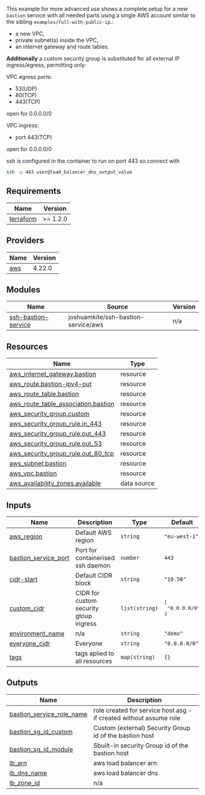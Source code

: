 This example for more advanced use shows a complete setup for a new `bastion` service with all needed parts using a single AWS account similar to the sibling `examples/full-with-public-ip`.:

* a new VPC,
* private subnet(s) inside the VPC,
* an internet gateway and route tables.

**Additionally** a custom security group is substituted for all external IP ingress/egress, permitting only:

VPC egress ports:

- 53(UDP)
- 80(TCP)
- 443(TCP) 

open for 0.0.0.0/0

VPC ingress: 

- port 443(TCP)

open for 0.0.0.0/0

ssh is configured in the container to run on port 443 so connect with 

```bash
ssh -p 443 user@load_balancer_dns_output_value
```

## Requirements

| Name | Version |
|------|---------|
| <a name="requirement_terraform"></a> [terraform](#requirement\_terraform) | >= 1.2.0 |

## Providers

| Name | Version |
|------|---------|
| <a name="provider_aws"></a> [aws](#provider\_aws) | 4.22.0 |

## Modules

| Name | Source | Version |
|------|--------|---------|
| <a name="module_ssh-bastion-service"></a> [ssh-bastion-service](#module\_ssh-bastion-service) | joshuamkite/ssh-bastion-service/aws | n/a |

## Resources

| Name | Type |
|------|------|
| [aws_internet_gateway.bastion](https://registry.terraform.io/providers/hashicorp/aws/latest/docs/resources/internet_gateway) | resource |
| [aws_route.bastion-ipv4-out](https://registry.terraform.io/providers/hashicorp/aws/latest/docs/resources/route) | resource |
| [aws_route_table.bastion](https://registry.terraform.io/providers/hashicorp/aws/latest/docs/resources/route_table) | resource |
| [aws_route_table_association.bastion](https://registry.terraform.io/providers/hashicorp/aws/latest/docs/resources/route_table_association) | resource |
| [aws_security_group.custom](https://registry.terraform.io/providers/hashicorp/aws/latest/docs/resources/security_group) | resource |
| [aws_security_group_rule.in_443](https://registry.terraform.io/providers/hashicorp/aws/latest/docs/resources/security_group_rule) | resource |
| [aws_security_group_rule.out_443](https://registry.terraform.io/providers/hashicorp/aws/latest/docs/resources/security_group_rule) | resource |
| [aws_security_group_rule.out_53](https://registry.terraform.io/providers/hashicorp/aws/latest/docs/resources/security_group_rule) | resource |
| [aws_security_group_rule.out_80_tcp](https://registry.terraform.io/providers/hashicorp/aws/latest/docs/resources/security_group_rule) | resource |
| [aws_subnet.bastion](https://registry.terraform.io/providers/hashicorp/aws/latest/docs/resources/subnet) | resource |
| [aws_vpc.bastion](https://registry.terraform.io/providers/hashicorp/aws/latest/docs/resources/vpc) | resource |
| [aws_availability_zones.available](https://registry.terraform.io/providers/hashicorp/aws/latest/docs/data-sources/availability_zones) | data source |

## Inputs

| Name | Description | Type | Default | Required |
|------|-------------|------|---------|:--------:|
| <a name="input_aws_region"></a> [aws\_region](#input\_aws\_region) | Default AWS region | `string` | `"eu-west-1"` | no |
| <a name="input_bastion_service_port"></a> [bastion\_service\_port](#input\_bastion\_service\_port) | Port for containerised ssh daemon | `number` | `443` | no |
| <a name="input_cidr-start"></a> [cidr-start](#input\_cidr-start) | Default CIDR block | `string` | `"10.50"` | no |
| <a name="input_custom_cidr"></a> [custom\_cidr](#input\_custom\_cidr) | CIDR for custom security gtoup ingress | `list(string)` | <pre>[<br>  "0.0.0.0/0"<br>]</pre> | no |
| <a name="input_environment_name"></a> [environment\_name](#input\_environment\_name) | n/a | `string` | `"demo"` | no |
| <a name="input_everyone_cidr"></a> [everyone\_cidr](#input\_everyone\_cidr) | Everyone | `string` | `"0.0.0.0/0"` | no |
| <a name="input_tags"></a> [tags](#input\_tags) | tags aplied to all resources | `map(string)` | `{}` | no |

## Outputs

| Name | Description |
|------|-------------|
| <a name="output_bastion_service_role_name"></a> [bastion\_service\_role\_name](#output\_bastion\_service\_role\_name) | role created for service host asg - if created without assume role |
| <a name="output_bastion_sg_id_custom"></a> [bastion\_sg\_id\_custom](#output\_bastion\_sg\_id\_custom) | Custom (external) Security Group id of the bastion host |
| <a name="output_bastion_sg_id_module"></a> [bastion\_sg\_id\_module](#output\_bastion\_sg\_id\_module) | Sbuilt-in security Group id of the bastion host |
| <a name="output_lb_arn"></a> [lb\_arn](#output\_lb\_arn) | aws load balancer arn |
| <a name="output_lb_dns_name"></a> [lb\_dns\_name](#output\_lb\_dns\_name) | aws load balancer dns |
| <a name="output_lb_zone_id"></a> [lb\_zone\_id](#output\_lb\_zone\_id) | n/a |
